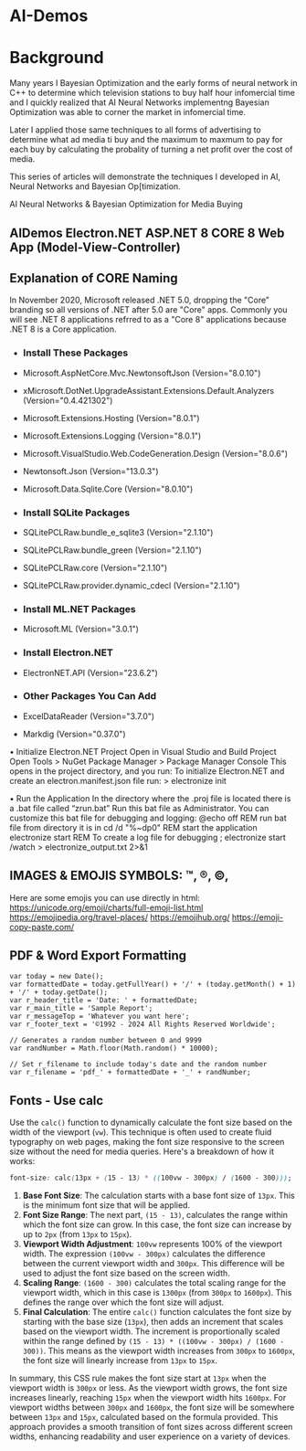 # AI-Demos

# Background
Many years I Bayesian Optimization and the early forms of neural network in C++ to determine which television stations to buy half hour infomercial time and I quickly realized that AI Neural Networks implementng Bayesian Optimization was able to corner the market in infomercial time.

Later I applied those same techniques to all forms of advertising to determine what ad media ti buy and the maximum to maxmum to pay for each buy by calculating the probality of turning a net profit over the cost of media.

This series of articles will demonstrate the techniques I developed in AI, Neural Networks and Bayesian Op[timization.

AI Neural Networks &amp; Bayesian Optimization for Media Buying
## AIDemos Electron.NET ASP.NET 8 CORE 8 Web App (Model-View-Controller)

## Explanation of CORE Naming
In November 2020, Microsoft released .NET 5.0, dropping the "Core” branding so all 
versions of .NET after 5.0 are "Core" apps. Commonly you will see .NET 8 applications 
refrred to as a "Core 8" applications because .NET 8 is a Core application.

- ### Install These Packages
- Microsoft.AspNetCore.Mvc.NewtonsoftJson (Version="8.0.10")
- xMicrosoft.DotNet.UpgradeAssistant.Extensions.Default.Analyzers (Version="0.4.421302")
- Microsoft.Extensions.Hosting (Version="8.0.1") 
- Microsoft.Extensions.Logging (Version="8.0.1")
- Microsoft.VisualStudio.Web.CodeGeneration.Design (Version="8.0.6")
- Newtonsoft.Json (Version="13.0.3")
- Microsoft.Data.Sqlite.Core (Version="8.0.10")

- ### Install SQLite Packages
- SQLitePCLRaw.bundle_e_sqlite3 (Version="2.1.10")  
- SQLitePCLRaw.bundle_green (Version="2.1.10")
- SQLitePCLRaw.core (Version="2.1.10")
- SQLitePCLRaw.provider.dynamic_cdecl (Version="2.1.10")

- ### Install ML.NET Packages
- Microsoft.ML (Version="3.0.1")

- ### Install Electron.NET
- ElectronNET.API (Version="23.6.2")

- ### Other Packages You Can Add
- ExcelDataReader (Version="3.7.0")
- Markdig (Version="0.37.0")

•	Initialize Electron.NET Project
Open in Visual Studio and Build Project
Open Tools > NuGet Package Manager > Package Manager Console
This opens in the project directory, and you run:
To initialize Electron.NET and create an electron.manifest.json file run:
    > electronize init

•	Run the Application
 In the directory where the .proj file is located there is a .bat file called “zrun.bat”
 Run this bat file as Administrator.
 You can customize this bat file for debugging and logging:
@echo off
REM run bat file from directory it is in
cd /d "%~dp0"
REM start the application
             electronize start
    		REM To create a log file for debugging
    		; electronize start /watch > electronize_output.txt 2>&1




## IMAGES & EMOJIS SYMBOLS: ™, ®, ©, 

Here are some emojis you can use directly in html:
https://unicode.org/emoji/charts/full-emoji-list.html
https://emojipedia.org/travel-places/
https://emojihub.org/
https://emoji-copy-paste.com/

## PDF & Word Export Formatting

    var today = new Date();
    var formattedDate = today.getFullYear() + '/' + (today.getMonth() + 1) + '/' + today.getDate();
    var r_header_title = 'Date: ' + formattedDate;
    var r_main_title = 'Sample Report';
    var r_messageTop = 'Whatever you want here';
    var r_footer_text = '©1992 - 2024 All Rights Reserved Worldwide';

    // Generates a random number between 0 and 9999
    var randNumber = Math.floor(Math.random() * 10000);  

    // Set r_filename to include today's date and the random number
    var r_filename = 'pdf_' + formattedDate + '_' + randNumber;


## Fonts - Use calc

Use the `calc()` function to dynamically calculate the font size based on the width of the viewport (`vw`). This technique is often used to create fluid typography on web pages, making the font size responsive to the screen size without the need for media queries. Here's a breakdown of how it works:

```css
font-size: calc(13px + (15 - 13) * ((100vw - 300px) / (1600 - 300)));
```

1. **Base Font Size**: The calculation starts with a base font size of `13px`. This is the minimum font size that will be applied.
2. **Font Size Range**: The next part, `(15 - 13)`, calculates the range within which the font size can grow. In this case, the font size can increase by up to `2px` (from `13px` to `15px`).
3. **Viewport Width Adjustment**: `100vw` represents 100% of the viewport width. The expression `(100vw - 300px)` calculates the difference between the current viewport width and `300px`. This difference will be used to adjust the font size based on the screen width.
4. **Scaling Range**: `(1600 - 300)` calculates the total scaling range for the viewport width, which in this case is `1300px` (from `300px` to `1600px`). This defines the range over which the font size will adjust.
5. **Final Calculation**: The entire `calc()` function calculates the font size by starting with the base size (`13px`), then adds an increment that scales based on the viewport width. The increment is proportionally scaled within the range defined by `(15 - 13) * ((100vw - 300px) / (1600 - 300))`. This means as the viewport width increases from `300px` to `1600px`, the font size will linearly increase from `13px` to `15px`.

In summary, this CSS rule makes the font size start at `13px` when the viewport width is `300px` or less. 
As the viewport width grows, the font size increases linearly, reaching `15px` when the viewport width hits `1600px`. 
For viewport widths between `300px` and `1600px`, the font size will be somewhere between `13px` and `15px`, calculated 
based on the formula provided. This approach provides a smooth transition of font sizes across different screen widths, 
enhancing readability and user experience on a variety of devices.

